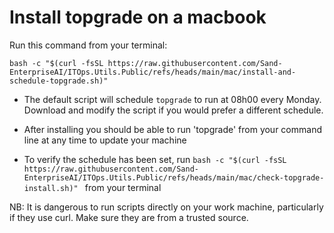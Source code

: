 # Install topgrade on a macbook

Run this command from your terminal:

```
bash -c "$(curl -fsSL https://raw.githubusercontent.com/Sand-EnterpriseAI/ITOps.Utils.Public/refs/heads/main/mac/install-and-schedule-topgrade.sh)"
```

* The default script will schedule `topgrade` to run at 08h00 every Monday. Download and modify the script if you would prefer a different schedule.

* After installing you should be able to run 'topgrade' from your command line at any time to update your machine

* To verify the schedule has been set, run `bash -c "$(curl -fsSL https://raw.githubusercontent.com/Sand-EnterpriseAI/ITOps.Utils.Public/refs/heads/main/mac/check-topgrade-install.sh)"
` from your terminal

NB: It is dangerous to run scripts directly on your work machine, particularly if they use curl. Make sure they are from a trusted source.